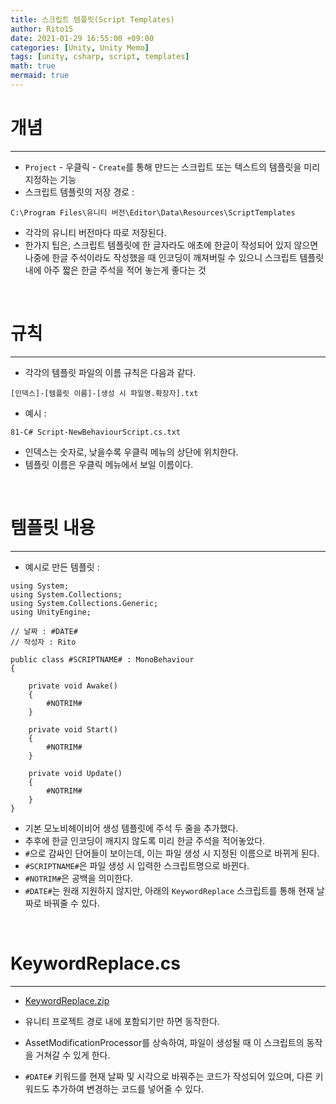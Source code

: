 ```yaml
---
title: 스크립트 템플릿(Script Templates)
author: Rito15
date: 2021-01-29 16:55:00 +09:00
categories: [Unity, Unity Memo]
tags: [unity, csharp, script, templates]
math: true
mermaid: true
---
```


# 개념
---
- `Project` - 우클릭 - `Create`를 통해 만드는 스크립트 또는 텍스트의 템플릿을 미리 지정하는 기능
- 스크립트 템플릿의 저장 경로 :

```
C:\Program Files\유니티 버전\Editor\Data\Resources\ScriptTemplates
```

- 각각의 유니티 버전마다 따로 저장된다.
- 한가지 팁은, 스크립트 템플릿에 한 글자라도 애초에 한글이 작성되어 있지 않으면 나중에 한글 주석이라도 작성했을 때 인코딩이 깨져버릴 수 있으니 스크립트 템플릿 내에 아주 짧은 한글 주석을 적어 놓는게 좋다는 것

<br>

# 규칙
---
- 각각의 템플릿 파일의 이름 규칙은 다음과 같다.

```
[인덱스]-[템플릿 이름]-[생성 시 파일명.확장자].txt
```

- 예시 :

```
81-C# Script-NewBehaviourScript.cs.txt
```

- 인덱스는 숫자로, 낮을수록 우클릭 메뉴의 상단에 위치한다.
- 템플릿 이름은 우클릭 메뉴에서 보일 이름이다.

<br>

# 템플릿 내용
---
- 예시로 만든 템플릿 :

```
using System;
using System.Collections;
using System.Collections.Generic;
using UnityEngine;

// 날짜 : #DATE#
// 작성자 : Rito

public class #SCRIPTNAME# : MonoBehaviour
{
    
    private void Awake()
    {
        #NOTRIM#
    }
    
    private void Start()
    {
        #NOTRIM#
    }

    private void Update()
    {
        #NOTRIM#
    }
}
```

- 기본 모노비헤이비어 생성 템플릿에 주석 두 줄을 추가했다.
- 추후에 한글 인코딩이 깨지지 않도록 미리 한글 주석을 적어놓았다.
- `#`으로 감싸인 단어들이 보이는데, 이는 파일 생성 시 지정된 이름으로 바뀌게 된다.
- `#SCRIPTNAME#`은 파일 생성 시 입력한 스크립트명으로 바뀐다.
- `#NOTRIM#`은 공백을 의미한다.
- `#DATE#`는 원래 지원하지 않지만, 아래의 `KeywordReplace` 스크립트를 통해 현재 날짜로 바꿔줄 수 있다.

<br>

# KeywordReplace.cs
---
- [KeywordReplace.zip](https://github.com/rito15/Images/files/5892481/KeywordReplace.zip)

- 유니티 프로젝트 경로 내에 포함되기만 하면 동작한다.

- AssetModificationProcessor를 상속하여, 파일이 생성될 때 이 스크립트의 동작을 거쳐갈 수 있게 한다.

- `#DATE#` 키워드를 현재 날짜 및 시각으로 바꿔주는 코드가 작성되어 있으며, 다른 키워드도 추가하여 변경하는 코드를 넣어줄 수 있다.